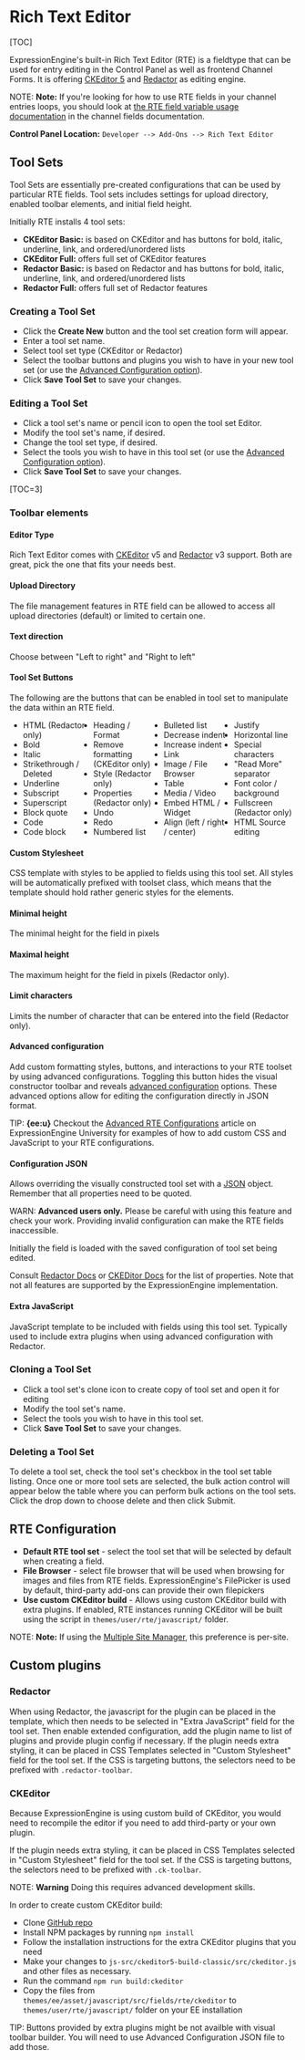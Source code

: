 <!--
    This source file is part of the open source project
    ExpressionEngine User Guide (https://github.com/ExpressionEngine/ExpressionEngine-User-Guide)

    @link      https://expressionengine.com/
    @copyright Copyright (c) 2003-2020, Packet Tide, LLC (https://packettide.com)
    @license   https://expressionengine.com/license Licensed under Apache License, Version 2.0
-->

# Rich Text Editor

[TOC]

ExpressionEngine's built-in Rich Text Editor (RTE) is a fieldtype that can be used for entry editing in the Control Panel as well as frontend Channel Forms. It is offering [CKEditor 5](https://ckeditor.com/ckeditor-5/) and [Redactor](https://imperavi.com/redactor/) as editing engine.

NOTE: **Note:** If you're looking for how to use RTE fields in your channel entries loops, you should look at [the RTE field variable usage documentation](fieldtypes/rte.md) in the channel fields documentation.

**Control Panel Location:** `Developer --> Add-Ons --> Rich Text Editor`

## Tool Sets

Tool Sets are essentially pre-created configurations that can be used by particular RTE fields. Tool sets includes settings for upload directory, enabled toolbar elements, and initial field height.

Initially RTE installs 4 tool sets:
- **CKEditor Basic:** is based on CKEditor and  has buttons for bold, italic, underline, link, and ordered/unordered lists
- **CKEditor Full:** offers full set of CKEditor features
- **Redactor Basic:** is based on Redactor and  has buttons for bold, italic, underline, link, and ordered/unordered lists
- **Redactor Full:** offers full set of Redactor features

### Creating a Tool Set

- Click the **Create New** button and the tool set creation form will appear.
- Enter a tool set name.
- Select tool set type (CKEditor or Redactor)
- Select the toolbar buttons and plugins you wish to have in your new tool set (or use the [Advanced Configuration option](#advanced-configuration)).
- Click **Save Tool Set** to save your changes.

### Editing a Tool Set

- Click a tool set's name or pencil icon to open the tool set Editor.
- Modify the tool set's name, if desired.
- Change the tool set type, if desired.
- Select the tools you wish to have in this tool set (or use the [Advanced Configuration option](#advanced-configuration)).
- Click **Save Tool Set** to save your changes.

[TOC=3]

### Toolbar elements

#### Editor Type

Rich Text Editor comes with [CKEditor](https://ckeditor.com/) v5 and [Redactor](https://imperavi.com/redactor/) v3 support. Both are great, pick the one that fits your needs best.

#### Upload Directory

The file management features in RTE field can be allowed to access all upload directories (default) or limited to certain one.

#### Text direction

Choose between "Left to right" and "Right to left"

#### Tool Set Buttons

The following are the buttons that can be enabled in tool set to manipulate the data within an RTE field.

<ul style="columns: 4;">
    <li>HTML (Redactor only)</li>
    <li>Bold</li>
    <li>Italic</li>
    <li>Strikethrough / Deleted</li>
    <li>Underline</li>
    <li>Subscript</li>
    <li>Superscript</li>
    <li>Block quote</li>
    <li>Code</li>
    <li>Code block</li>
    <li>Heading / Format</li>
    <li>Remove formatting (CKEditor only)</li>
    <li>Style (Redactor only)</li>
    <li>Properties (Redactor only)</li>
    <li>Undo</li>
    <li>Redo</li>
    <li>Numbered list</li>
    <li>Bulleted list</li>
    <li>Decrease indent</li>
    <li>Increase indent</li>
    <li>Link</li>
    <li>Image / File Browser</li>
    <li>Table</li>
    <li>Media / Video</li>
    <li>Embed HTML / Widget</li>
    <li>Align (left / right / center)</li>
    <li>Justify</li>
    <li>Horizontal line</li>
    <li>Special characters</li>
    <li>"Read More" separator</li>
    <li>Font color / background</li>
    <li>Fullscreen (Redactor only)</li>
    <li>HTML Source editing</li>
</ul>

#### Custom Stylesheet
CSS template with styles to be applied to fields using this tool set. All styles will be automatically prefixed with toolset class, which means that the template should hold rather generic styles for the elements.

#### Minimal height

The minimal height for the field in pixels

#### Maximal height

The maximum height for the field in pixels (Redactor only).

#### Limit characters

Limits the number of character that can be entered into the field (Redactor only).

#### Advanced configuration

Add custom formatting styles, buttons, and interactions to your RTE toolset by using advanced configurations. Toggling this button hides the visual constructor toolbar and reveals [advanced configuration](#configuration-json) options. These advanced options allow for editing the configuration directly in JSON format.

TIP: **{ee:u}** Checkout the [Advanced RTE Configurations](https://u.expressionengine.com/article/advanced-rte-configurations) article on ExpressionEngine University for examples of how to add custom CSS and JavaScript to your RTE configurations.

#### Configuration JSON

Allows overriding the visually constructed tool set with a [JSON](https://www.json.org/) object. Remember that all properties need to be quoted.

WARN: **Advanced users only.** Please be careful with using this feature and check your work. Providing invalid configuration can make the RTE fields inaccessible.

Initially the field is loaded with the saved configuration of tool set being edited.

Consult [Redactor Docs](https://imperavi.com/redactor/docs/settings/) or [CKEDitor Docs](https://ckeditor.com/docs/ckeditor5/latest/installation/getting-started/configuration.html) for the list of properties. Note that not all features are supported by the ExpressionEngine implementation.

#### Extra JavaScript
JavaScript template to be included with fields using this tool set. Typically used to include extra plugins when using advanced configuration with Redactor.


### Cloning a Tool Set

- Click a tool set's clone icon to create copy of tool set and open it for editing
- Modify the tool set's name.
- Select the tools you wish to have in this tool set.
- Click **Save Tool Set** to save your changes.


### Deleting a Tool Set

To delete a tool set, check the tool set's checkbox in the tool set table listing. Once one or more tool sets are selected, the bulk action control will appear below the table where you can perform bulk actions on the tool sets. Click the drop down to choose delete and then click Submit.

## RTE Configuration

- **Default RTE tool set** - select the tool set that will be selected by default when creating a field.
- **File Browser** - select file browser that will be used when browsing for images and files from RTE fields. ExpressionEngine's FilePicker is used by default, third-party add-ons can provide their own filepickers
- **Use custom CKEditor build** - Allows using custom CKEditor build with extra plugins. If enabled, RTE instances running CKEditor will be built using the script in `themes/user/rte/javascript/` folder.

NOTE: **Note:** If using the [Multiple Site Manager](msm/overview.md), this preference is per-site.

## Custom plugins

### Redactor

When using Redactor, the javascript for the plugin can be placed in the template, which then needs to be selected in "Extra JavaScript" field for the tool set.
Then enable extended configuration, add the plugin name to list of plugins and provide plugin config if necessary.
If the plugin needs extra styling, it can be placed in CSS Templates selected in "Custom Stylesheet" field for the tool set. If the CSS is targeting buttons, the selectors need to be prefixed with `.redactor-toolbar`.

### CKEditor

Because ExpressionEngine is using custom build of CKEditor, you would need to recompile the editor if you need to add third-party or your own plugin.

If the plugin needs extra styling, it can be placed in CSS Templates selected in "Custom Stylesheet" field for the tool set. If the CSS is targeting buttons, the selectors need to be prefixed with `.ck-toolbar`.

NOTE: **Warning** Doing this requires advanced development skills.

In order to create custom CKEditor build:
 - Clone [GitHub repo](https://github.com/ExpressionEngine/ExpressionEngine/)
 - Install NPM packages by running `npm install`
 - Follow the installation instructions for the extra CKEditor plugins that you need
 - Make your changes to `js-src/ckeditor5-build-classic/src/ckeditor.js` and other files as necessary.
 - Run the command `npm run build:ckeditor`
 - Copy the files from `themes/ee/asset/javascript/src/fields/rte/ckeditor` to `themes/user/rte/javascript/` folder on your EE installation

TIP: Buttons provided by extra plugins might be not availble with visual toolbar builder. You will need to use Advanced Configuration JSON file to add those.